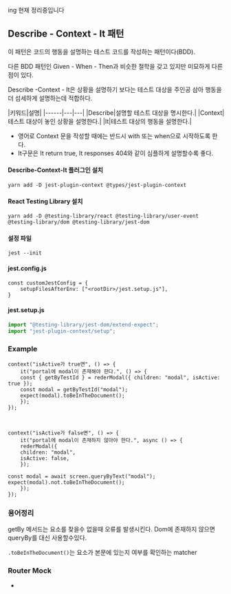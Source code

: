 ing 현재 정리중입니다

## Describe - Context - It 패턴
이 패턴은 코드의 행동을 설명하는 테스트 코드를 작성하는 패턴이다(BDD).

다른 BDD 패턴인 Given - When - Then과 비슷한 철학을 갖고 있지만 미묘하게 다른 점이 있다.

Describe -Context - It은 상황을 설명하기 보다는 테스트 대상을 주인공 삼아 행동을 더 섬세하게 설명하는데 적합하다.


|키워드|설명|
|------|---|---|
|Describe|설명할 테스트 대상을 명시한다.|
|Context|테스트 대상이 놓인 상황을 설명한다.|
|It|테스트 대상의 행동을 설명한다.|

- 영어로 Context 문을 작성할 때에는 반드시 with 또는 when으로 시작하도록 한다.
- It구문은 It return true, It responses 404와 같이 심플하게 설명할수록 좋다.

#### Describe-Context-It 플러그인 설치
```tsx
yarn add -D jest-plugin-context @types/jest-plugin-context
```

#### React Testing Library 설치
```tsx
yarn add -D @testing-library/react @testing-library/user-event @testing-library/dom @testing-library/jest-dom
```


#### 설정 파일
```tsx
jest --init
```

#### jest.config.js
```tsx
const customJestConfig = {
	setupFilesAfterEnv: ["<rootDir>/jest.setup.js"],
}
```

#### jest.setup.js
```js
import "@testing-library/jest-dom/extend-expect";
import "jest-plugin-context/setup";
```


### Example
```tsx
context("isActive가 true면", () => {
	it("portal에 modal이 존재해야 한다.", () => {
	const { getByTestId } = rederModal({ children: "modal", isActive: true });
	const modal = getByTestId("modal");
	expect(modal).toBeInTheDocument();
	});
});

  

context("isActive가 false면", () => {
	it("portal에 modal이 존재하지 않아야 한다.", async () => {
	rederModal({
	children: "modal",
	isActive: false,
	});

const modal = await screen.queryByText("modal");
expect(modal).not.toBeInTheDocument();
	});
});
```

### 용어정리
getBy 메서드는 요소를 찾을수 없을때 오류를 발생시킨다. Dom에 존재하지 않으면 queryBy를 대신 사용할수있다.

`.toBeInTheDocument()`는 요소가 본문에 있는지 여부를 확인하는 matcher


### Router Mock
- 